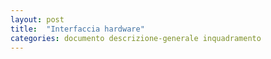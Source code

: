 ```yaml
---
layout: post
title:  "Interfaccia hardware"
categories: documento descrizione-generale inquadramento
---
```

